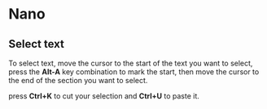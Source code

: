 # Nano

## Select text

To select text, move the cursor to the start of the text you want to select, press the **Alt-A** key combination to mark the start, then move the cursor to the end of the section you want to select. 

press **Ctrl+K** to cut your selection and **Ctrl+U** to paste it.
